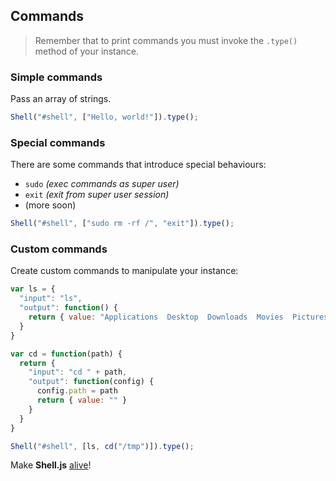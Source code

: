 ## Commands

> Remember that to print commands you must invoke the `.type()` method of your instance.

### Simple commands

Pass an array of strings.

```javascript
Shell("#shell", ["Hello, world!"]).type();
```

### Special commands

There are some commands that introduce special behaviours:

* `sudo` _(exec commands as super user)_
* `exit` _(exit from super user session)_
* (more soon)

```javascript
Shell("#shell", ["sudo rm -rf /", "exit"]).type();
```

### Custom commands

Create custom commands to manipulate your instance:

```javascript
var ls = {
  "input": "ls",
  "output": function() {
    return { value: "Applications  Desktop  Downloads  Movies  Pictures<br />Documents  Library  Music  Public" }
  }
}

var cd = function(path) {
  return {
    "input": "cd " + path,
    "output": function(config) {
      config.path = path
      return { value: "" }
    }
  }
}

Shell("#shell", [ls, cd("/tmp")]).type();
```

Make **Shell.js** [alive](integrations.md)!

